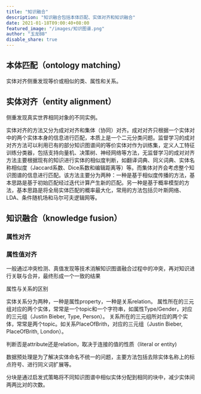 ```yaml
---
title: "知识融合"
description: "知识融合包括本体匹配、实体对齐和知识融合"
date: 2021-01-18T09:00:40+08:00
featured_image: "/images/知识图谱.png"
author: "玉龙BB"
disable_share: true
---
```


## 本体匹配（ontology matching）

实体对齐侧重发现等价或相似的类、属性和关系。

## 实体对齐（entity alignment）

侧重发现真实世界相同对象的不同实例。

实体对齐的方法又分为成对对齐和集体（协同）对齐。成对对齐只根据一个实体对中的两个实体本身的信息进行匹配，本质上是一个二元分类问题。监督学习的成对对齐方法可以利用已有的部分知识图谱间的等价实体对作为训练集，定义人工特征训练分类器，包括支持向量机、决策树、神经网络等方法，无监督学习的成对对齐方法主要根据现有的知识进行实体的相似度判断，如翻译词典、同义词典、实体名称相似度（Jaccard系数、Dice系数和编辑距离等）等。而集体对齐会考虑整个知识图谱的信息进行匹配。该方法主要分为两种：一种是基于相似度传播的方法，基本思路是基于初始匹配经过迭代计算产生新的匹配。另一种是基于概率模型的方法，基本思路是将全局实体匹配的概率最大化，常用的方法包括贝叶斯网络、LDA、条件随机场和马尔可夫逻辑网等。

## 知识融合（knowledge fusion）

### 属性对齐


### 属性值对齐

一般通过冲突检测、真值发现等技术消解知识图谱融合过程中的冲突，再对知识进行关联与合并，最终形成一个一致的结果


属性与关系的区别

实体关系分为两种，一种是属性property，一种是关系relation。
属性所在的三元组对应的两个实体，常常是一个topic和一个字符串，如属性Type/Gender，对应的三元组（Justin Bieber, Type, Person）。
关系所在的三元组所对应的两个实体，常常是两个topic。如关系PlaceOfBrith，对应的三元组（Justin Bieber, PlaceOfBrith, London）。

判断否是attribute还是relation，取决于连接的值的性质（literal or entity)


数据预处理是为了解决实体命名不统一的问题，主要方法包括去除实体名称上的标点符号、进行同义词扩展等。

分块是通过启发式策略将不同知识图谱中相似实体分配到相同的块中，减少实体间两两比对的次数。

